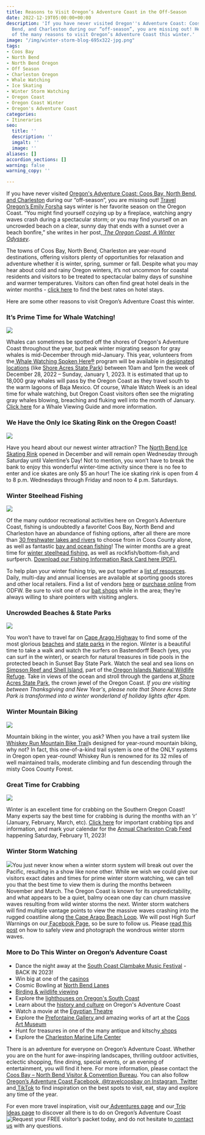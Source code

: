 ```yaml
---
title: Reasons to Visit Oregon’s Adventure Coast in the Off-Season
date: 2022-12-19T05:00:00+00:00
description: 'If you have never visited Oregon''s Adventure Coast: Coos Bay, North
  Bend, and Charleston during our “off-season”, you are missing out! Here are some
  of the many reasons to visit Oregon’s Adventure Coast this winter.'
image: "/img/winter-storm-blog-695x322-jpg.png"
tags:
- Coos Bay
- North Bend
- North Bend Oregon
- Off Season
- Charleston Oregon
- Whale Watching
- Ice Skating
- Winter Storm Watching
- Oregon Coast
- Oregon Coast Winter
- Oregon's Adventure Coast
categories:
- Itineraries
seo:
  title: ''
  description: ''
  imgalt: ''
  image: ''
aliases: []
accordion_sections: []
warning: false
warning_copy: ''

---
```

If you have never visited [Oregon's Adventure Coast: Coos Bay, North Bend, and Charleston](https://www.oregonsadventurecoast.com/) during our “off-season”, you are missing out! [Travel Oregon’s Emily Forsha](http://traveloregon.com/author/eforsha/) says winter is her favorite season on the Oregon Coast. “You might find yourself cozying up by a fireplace, watching angry waves crash during a spectacular storm; or you may find yourself on an uncrowded beach on a clear, sunny day that ends with a sunset over a beach bonfire,” she writes in her post,[ _The Oregon Coast, A Winter Odyssey_](http://traveloregon.com/trip-ideas/oregon-stories/the-oregon-coast-a-winter-odyssey/%20).

The towns of Coos Bay, North Bend, Charleston are year-round destinations, offering visitors plenty of opportunities for relaxation and adventure whether it is winter, spring, summer or fall. Despite what you may hear about cold and rainy Oregon winters, it’s not uncommon for coastal residents and visitors to be treated to spectacular balmy days of sunshine and warmer temperatures. Visitors can often find great hotel deals in the winter months - [click here](https://www.oregonsadventurecoast.com/lodging/) to find the best rates on hotel stays.

Here are some other reasons to visit Oregon’s Adventure Coast this winter.

### It’s Prime Time for Whale Watching!

![](/img/_oregon-whale-watch-week-blog-695x322-jpg.jpg)

Whales can sometimes be spotted off the shores of Oregon's Adventure Coast throughout the year, but peak winter migrating season for gray whales is mid-December through mid-January. This year, volunteers from the[ Whale Watching Spoken Here®](https://oregonstateparks.org/index.cfm?do=thingstodo.dsp_whalewatching) program will be available in [designated locations](https://www.google.com/maps/d/viewer?hl=en&t=m&msa=0&z=7&source=embed&ie=UTF8&mid=zweC21xpv7NQ.krK2xC0y40W4) (like [Shore Acres State Park](https://www.oregonsadventurecoast.com/state-parks-and-national-lands/)) between 10am and 1pm the week of December 28, 2022 – Sunday, January 1, 2023. It is estimated that up to 18,000 gray whales will pass by the Oregon Coast as they travel south to the warm lagoons of Baja Mexico. Of course, Whale Watch Week is an ideal time for whale watching, but Oregon Coast visitors often see the migrating gray whales blowing, breaching and fluking well into the month of January. [Click here](https://thewhaletrail.org/dive-deeper/whale-trail-viewing-guide/) for a Whale Viewing Guide and more information.

### We Have the Only Ice Skating Rink on the Oregon Coast!

![](/img/ice-skating-rink-north-bend.jpeg)

Have you heard about our newest winter attraction? The [North Bend Ice Skating Rink](https://www.northbendoregon.us/newsview.aspx?nid=7394) opened in December and will remain open Wednesday through Saturday until Valentine’s Day! Not to mention, you won’t have to break the bank to enjoy this wonderful winter-time activity since there is no fee to enter and ice skates are only $5 an hour! The ice skating rink is open from 4 to 8 p.m. Wednesdays through Friday and noon to 4 p.m. Saturdays.

### Winter Steelhead Fishing

![](/img/winter-steelhead.jpg)

Of the many outdoor recreational activities here on Oregon’s Adventure Coast, fishing is undoubtedly a favorite! Coos Bay, North Bend and Charleston have an abundance of fishing options, after all there are more than [30 freshwater lakes and rivers](https://www.oregonsadventurecoast.com/tripideas/fresh-water-fishing-options-by-body-of-water) to choose from in Coos County alone, as well as fantastic [bay and ocean fishing](https://www.oregonsadventurecoast.com/tripideas/saltwater-fishing-ocean-bay)! The winter months are a great time for [winter steelhead fishing,](https://www.oregonsadventurecoast.com/blog/winter-steelhead-fishing-forecast-for-2019/) as well as rockfish/bottom-fish,and surfperch. [Download our Fishing Information Rack Card here (PDF).](https://www.oregonsadventurecoast.com/img/fishing-rackcard.pdf)

To help plan your winter fishing trip, we put together a [list of resources](https://www.oregonsadventurecoast.com/fishing/). Daily, multi-day and annual licenses are available at sporting goods stores and other local retailers. Find a list of vendors [here](https://myodfw.com/articles/where-find-odfw-license-agentsvendors) or [purchase online](https://odfw.huntfishoregon.com/login) from ODFW. Be sure to visit one of our [bait shops](https://www.oregonsadventurecoast.com/equipment-rent-and-buy) while in the area; they’re always willing to share pointers with visiting anglers.

### Uncrowded Beaches & State Parks

![](/img/08-29-17-spotlight-brastendorff-beach.jpg)

You won’t have to travel far on [Cape Arago Highway](https://www.oregonsadventurecoast.com/tripideas/explore-the-cape-arago-beach-loop/) to find some of the most glorious [beaches](https://www.oregonsadventurecoast.com/undeveloped-beaches) and [state parks](https://www.oregonsadventurecoast.com/state-parks-and-national-lands) in the region. Winter is a beautiful time to take a walk and watch the surfers on Bastendorff Beach (yes, you can surf in the winter), or search for natural treasures in tide pools in the protected beach in Sunset Bay State Park. Watch the seal and sea lions on[ Simpson Reef and Shell Island](https://www.shareoregon.com/things-to-do/en/listings/126105-simpson-reef-and-shell-island-oregon-islands-nwr), part of the[ Oregon Islands National Wildlife Refuge](https://www.fws.gov/refuge/oregon_islands/). Take in views of the ocean and stroll through the gardens at[ Shore Acres State Park](https://oregonstateparks.org/index.cfm?do=parkPage.dsp_parkPage&parkId=68), the crown jewel of the Oregon Coast. _If you are visiting between Thanksgiving and New Year's, please note that Shore Acres State Park is transformed into a winter wonderland of holiday lights after 4pm._

### Winter Mountain Biking

![](/img/tsoc_whiskey_run_trail_map_front.jpg)

Mountain biking in the winter, you ask? When you have a trail system like [Whiskey Run Mountain Bike Trail](https://www.oregonsadventurecoast.com/img/whiskey-run-pocket-map-06-22-final.pdf)s designed for year-round mountain biking, why not? In fact, this one-of-a-kind trail system is one of the ONLY systems in Oregon open year-round! Whiskey Run is renowned for its 32 miles of well maintained trails, moderate climbing and fun descending through the misty Coos County Forest.

### Great Time for Crabbing

![](/img/Girlfriends-Crabbing-in-Charleston-695x322.jpg)

Winter is an excellent time for crabbing on the Southern Oregon Coast! Many experts say the best time for crabbing is during the months with an ‘r’ (January, February, March, etc). [Click here](https://www.oregonsadventurecoast.com/crabbing-clamming/) for important crabbing tips and information, and mark your calendar for the [Annual Charleston Crab Feed](https://www.oregonsadventurecoast.com/event/annual-charleston-crab-feed/) happening Saturday, February 11, 2023!

### Winter Storm Watching

![](/img/winter-storm-watching-oregon-coast-questions-answered-blog-695x322-jpg.png)You just never know when a winter storm system will break out over the Pacific, resulting in a show like none other. While we wish we could give our visitors exact dates and times for prime winter storm watching, we can tell you that the best time to view them is during the months between November and March. The Oregon Coast is known for its unpredictability, and what appears to be a quiet, balmy ocean one day can churn massive waves resulting from wild winter storms the next. Winter storm watchers will find multiple vantage points to view the massive waves crashing into the rugged coastline along [the Cape Arago Beach Loop](https://www.oregonsadventurecoast.com/tripideas/explore-the-cape-arago-beach-loop/). We will post High Surf Warnings on our[ Facebook Page](https://www.facebook.com/OregonsAdventureCoast/), so be sure to follow us. Please [read this post](https://www.oregonsadventurecoast.com/blog/how-to-stay-safe-while-winter-storm-watching/) on how to safely view and photograph the wondrous winter storm waves.

### More to Do This Winter on Oregon’s Adventure Coast

* Dance the night away at the [South Coast Clambake Music Festival](https://www.oregonsadventurecoast.com/event/south-coast-clambake-music-festival/) - BACK IN 2023!
* Win big at one of the [casinos](https://www.oregonsadventurecoast.com/gaming)
* Cosmic Bowling at [North Bend Lanes](https://northbendlanes.com/Bowling/Cosmic-Bowling)
* [Birding & wildlife viewing](https://www.oregonsadventurecoast.com/birding-and-wildlife)
* Explore the [lighthouses on Oregon's South Coast](https://www.oregonsadventurecoast.com/tripideas/southern-oregon-coast-lighthouses/)
* Learn about the [history and culture](https://www.oregonsadventurecoast.com/art-history-culture) on Oregon's Adventure Coast
* Watch a movie at the [Egyptian Theatre](http://egyptiantheatreoregon.com/)
* Explore the [Prefontaine Gallery ](https://www.coosart.org/prefontaine-gallery/)and amazing works of art at the [Coos Art Museum](http://www.coosart.org/)
* Hunt for treasures in one of the many antique and kitschy[ shops](https://www.oregonsadventurecoast.com/shopping/?utm_source=adventure-december-2021&utm_medium=mailchimp&utm_campaign=holiday-25)
* Explore the [Charleston Marine Life Center](https://cmlc.uoregon.edu/)

There is an adventure for everyone on Oregon’s Adventure Coast. Whether you are on the hunt for awe-inspiring landscapes, thrilling outdoor activities, eclectic shopping, fine dining, special events, or an evening of entertainment, you will find it here. For more information, please contact the[ Coos Bay – North Bend Visitor & Convention Bureau](https://www.oregonsadventurecoast.com/). You can also follow[ Oregon’s Adventure Coast Facebook](https://www.facebook.com/OregonsAdventureCoast/),[ @travelcoosbay on Instagram](https://www.instagram.com/travelcoosbay/),[ Twitter](https://twitter.com/travelcoosbay?lang=en) and[ TikTok](https://www.tiktok.com/@oregonsadventurecoast?lang=en) to find inspiration on the best spots to visit, eat, stay and explore any time of the year.

For even more travel inspiration, visit our[ Adventures page](https://www.oregonsadventurecoast.com/adventures) and our[ Trip Ideas page](https://www.oregonsadventurecoast.com/tripideas) to discover all there is to do on Oregon’s Adventure Coast![ Request your FREE visitor’s packet today,](https://www.oregonsadventurecoast.com/contact/#contactform) and do not hesitate to[ contact us](https://www.oregonsadventurecoast.com/contact/) with any questions.